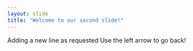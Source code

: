 ```yaml
---
layout: slide
title: "Welcome to our second slide!"
---
```

Adding a new line as requested
Use the left arrow to go back!
